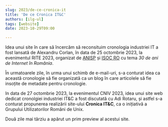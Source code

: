```yaml
---
slug: 2023/de-ce-cronica-it
title: 'De ce Cronica IT&C'
authors: [ilg-ul]
tags: [website]
date: 2023-10-29T09:00

---
```


Idea unui site în care să încercăm să reconsituim cronologia industriei IT
a fost lansată de Alexandru Corlan, în data de 25 octombrie 2023,
la evenimentul RITE 2023, organizat de
[ANISP](https://anisp.ro/) și [ISOC RO](https://www.internetsociety.ro/)
cu tema _30 de ani de Internet în România_.

În urmatoarele zile, în urma unui schimb de e-mail-uri, s-a conturat idea
ca această cronologie să fie organizată ca un blog în care articolele să fie
insoțite de metadate pentru cronologie.

In data de 27 octombrie 2023, la evenimentul CNIV 2023, idea unui site
web dedicat cronolgiei industriei IT&C
a fost discutată cu Adi Rotaru, și astfel s-a conturat propunerea
realizării site-ului **Cronica IT&C**, ca o inițiativă a Grupului
Utilizatorilor Români de Unix.

Două zile mai târziu a apărut un prim preview al acestui site.
